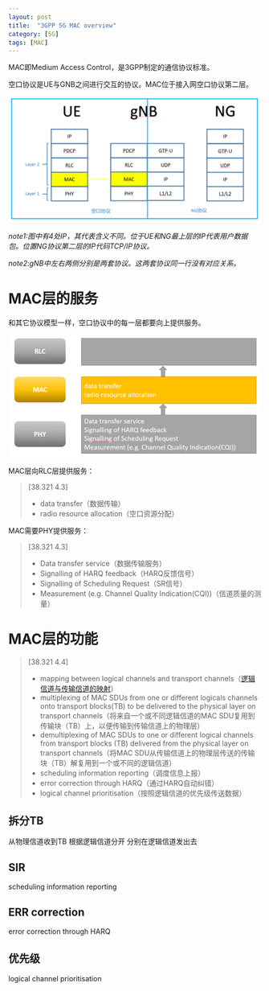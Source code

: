 ```yaml
---
layout: post
title:  "3GPP 5G MAC overview"
category: [5G]
tags: [MAC]
---
```


MAC即Medium Access Control，是3GPP制定的通信协议标准。

空口协议是UE与GNB之间进行交互的协议。MAC位于接入网空口协议第二层。

![](\images\2019\1.png)

*note1:图中有4处IP，其代表含义不同。位于UE和NG最上层的IP代表用户数据包。位置NG协议第二层的IP代码TCP/IP协议。*

*note2:gNB中左右两侧分别是两套协议。这两套协议同一行没有对应关系。*

<!-- more -->

# MAC层的服务

和其它协议模型一样，空口协议中的每一层都要向上提供服务。

![](\images\2019\2.png)

MAC层向RLC层提供服务：

> [38.321 4.3]
> - data transfer（数据传输）
> - radio resource allocation（空口资源分配）

MAC需要PHY提供服务：

> [38.321 4.3]
> - Data transfer service（数据传输服务）
> - Signalling of HARQ feedback（HARQ反馈信号）
> - Signalling of Scheduling Request（SR信号）
> - Measurement (e.g. Channel Quality Indication(CQI))（信道质量的测量）

# MAC层的功能

> [38.321 4.4]
> - mapping between logical channels and transport channels（[逻辑信道与传输信道的映射](http://windmissing.github.io/5g/2019-09/mapping-between-logical-channels-and-transport-channels.html)）
> - multiplexing of MAC SDUs from one or different logicals channels onto transport blocks(TB) to be delivered to the physical layer on transport channels（将来自一个或不同逻辑信道的MAC SDU复用到传输块（TB）上，以便传输到传输信道上的物理层）
> - demultiplexing of MAC SDUs to one or different logical channels from transport blocks (TB) delivered from the physical layer on transport channels（将MAC SDU从传输信道上的物理层传送的传输块（TB）解复用到一个或不同的逻辑信道）
> - scheduling information reporting（调度信息上报）
> - error correction through HARQ（通过HARQ自动纠错）
> - logical channel prioritisation（按照逻辑信道的优先级传送数据）




## 拆分TB

从物理信道收到TB
根据逻辑信道分开
分别在逻辑信道发出去

## SIR

scheduling information reporting

## ERR correction

error correction through HARQ

## 优先级

logical channel prioritisation
